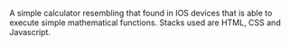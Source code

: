 A simple calculator resembling that found in IOS devices that is able to execute simple mathematical functions. Stacks used are HTML, CSS and Javascript.
